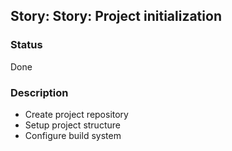 ## Story: Story: Project initialization

### Status

Done

### Description

- Create project repository
- Setup project structure
- Configure build system


